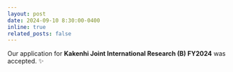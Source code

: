 ```yaml
---
layout: post
date: 2024-09-10 8:30:00-0400
inline: true
related_posts: false
---
```


Our application for <b>Kakenhi Joint International Research (B) FY2024</b> was accepted. :sparkles: